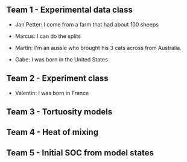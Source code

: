 ## Team 1 - Experimental data class
- Jan Petter: I come from a farm that had about 100 sheeps

- Marcus: I can do the splits
- Martin: I'm an aussie who brought his 3 cats across from Australia.
- Gabe: I was born in the United States


## Team 2 - Experiment class

- Valentin: I was born in France

## Team 3 - Tortuosity models

## Team 4 - Heat of mixing

## Team 5 - Initial SOC from model states
